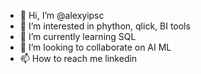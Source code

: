 - 👋 Hi, I’m @alexyipsc
- 👀 I’m interested in phython, qlick, BI tools
- 🌱 I’m currently learning SQL
- 💞️ I’m looking to collaborate on AI ML
- 📫 How to reach me linkedin

<!---
alexyipsc/alexyipsc is a ✨ special ✨ repository because its `README.md` (this file) appears on your GitHub profile.
You can click the Preview link to take a look at your changes.
--->
